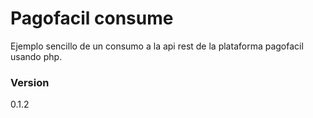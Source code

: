 # Pagofacil consume
Ejemplo sencillo de un consumo a la api rest de la plataforma pagofacil usando php.

### Version
0.1.2